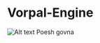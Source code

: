 # Vorpal-Engine
![Alt text](/VorpalEngine/data/image/vorpal_engine_wallpaper_1920x1080.png?raw=true "Vorpal Engine")
Poesh govna
